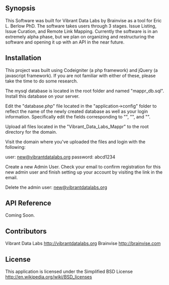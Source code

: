 ## Synopsis

This Software was built for Vibrant Data Labs by Brainvise as a tool for Eric L. Berlow PhD. The software takes users through 3 stages. Issue Listing, Issue Curation, and Remote Link Mapping. Currently the software is in an extremely alpha phase, but we plan on organizing and restructuring the software and opening it up with an API in the near future. 

## Installation

This project was built using Codeigniter (a php framework) and jQuery (a javascript framework). If you are not familiar with either of these, please take the time to do some research. 

The mysql database is located in the root folder and named "mappr_db.sql". Install this database on your server.

Edit the "database.php" file located in the "application->config" folder to reflect the name of the newly created database as well as your login information. Specifically edit the fields corresponding to "<USER NAME>", "<USER PASSWORD>", and "<DATABASE NAME>".

Upload all files located in the "Vibrant_Data_Labs_Mappr" to the root directory for the domain.

Visit the domain where you've uploaded the files and login with the following:

user: new@vibrantdatalabs.org
password: abcd1234

Create a new Admin User. Check your email to confirm registration for this new admin user and finish setting up your account by visiting the link in the email. 

Delete the admin user: new@vibrantdatalabs.org

## API Reference

Coming Soon.

## Contributors

Vibrant Data Labs http://vibrantdatalabs.org
Brainvise http://brainvise.com

## License

This application is licensed under the Simplified BSD License http://en.wikipedia.org/wiki/BSD_licenses
